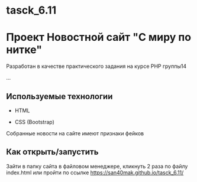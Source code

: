 ﻿# tasck_6.11
# Проект Новостной сайт "С миру по нитке"

Разработан в качестве практического задания на курсе PHP группы14

…

## Используемые технологии

* HTML

* CSS (Bootstrap)

Собранные новости на сайте имеют признаки фейков


## Как открыть/запустить

Зайти в папку сайта в файловом менеджере, кликнуть 2 раза по файлу index.html или пройти по ссылке https://san40mak.github.io/tasck_6.11/
